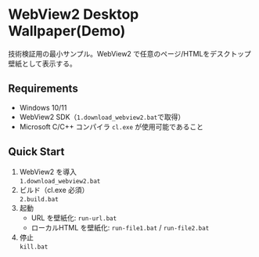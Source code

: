 # WebView2 Desktop Wallpaper(Demo)

技術検証用の最小サンプル。WebView2 で任意のページ/HTMLをデスクトップ壁紙として表示する。

## Requirements
- Windows 10/11
- WebView2 SDK（`1.download_webview2.bat`で取得）
- Microsoft C/C++ コンパイラ `cl.exe` が使用可能であること

## Quick Start
1. WebView2 を導入  
   `1.download_webview2.bat`
2. ビルド（cl.exe 必須）  
   `2.build.bat`
3. 起動
   - URL を壁紙化: `run-url.bat`
   - ローカルHTML を壁紙化: `run-file1.bat` / `run-file2.bat`
4. 停止  
   `kill.bat`
